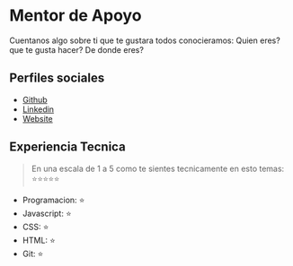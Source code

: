 # Mentor de Apoyo

Cuentanos algo sobre ti que te gustara todos conocieramos: Quien eres? que te gusta hacer? De donde eres?

## Perfiles sociales

- [Github](https://github.com/makeitrealcamp/)
- [Linkedin](https://www.linkedin.com/company/make-it-real-camp/)
- [Website](https://gogole.com/)

## Experiencia Tecnica

> En una escala de 1 a 5 como te sientes tecnicamente en esto temas:  ⭐️⭐️⭐️⭐️⭐️

- Programacion: ⭐️
- Javascript: ⭐️
- CSS: ⭐️
- HTML: ⭐️
- Git: ⭐️
